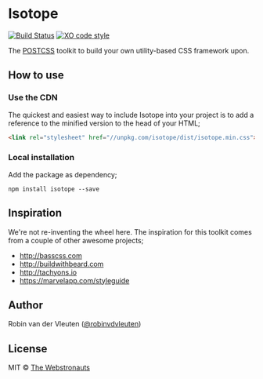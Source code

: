 # Isotope

[![Build Status](https://travis-ci.org/webstronauts/isotope.svg?branch=master)](https://travis-ci.org/webstronauts/isotope)
[![XO code style](https://img.shields.io/badge/code_style-XO-5ed9c7.svg)](https://github.com/sindresorhus/xo)

The [POSTCSS](http://postcss.org/) toolkit to build your own utility-based CSS framework upon.

## How to use

### Use the CDN

The quickest and easiest way to include Isotope into your project is to add a
reference to the minified version to the head of your HTML;

```html
<link rel="stylesheet" href="//unpkg.com/isotope/dist/isotope.min.css">
```

### Local installation

Add the package as dependency;

```
npm install isotope --save
```

## Inspiration

We're not re-inventing the wheel here. The inspiration for this toolkit comes
from a couple of other awesome projects;

- http://basscss.com
- http://buildwithbeard.com
- http://tachyons.io
- https://marvelapp.com/styleguide

## Author

Robin van der Vleuten ([@robinvdvleuten](https://twitter.com/robinvdvleuten))

## License

MIT © [The Webstronauts](https://www.webstronauts.co)
